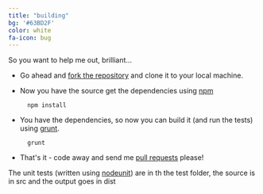 ```yaml
---
title: "building"
bg: '#63BD2F'
color: white
fa-icon: bug
---
```


So you want to help me out, brilliant...

- Go ahead and [fork the repository](https://help.github.com/articles/fork-a-repo/) and clone it to your local machine.

- Now you have the source get the dependencies using [npm](https://www.npmjs.com/)

        npm install
- You have the dependencies, so now you can build it (and run the tests) using [grunt](http://gruntjs.com/).

        grunt
- That's it - code away and send me [pull requests](https://help.github.com/articles/using-pull-requests/) please!

The unit tests (written using [nodeunit](https://github.com/caolan/nodeunit)) are in th the test folder, the source is in src and the output goes in dist
